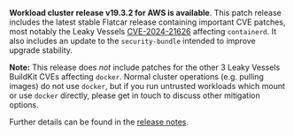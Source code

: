 **Workload cluster release v19.3.2 for AWS is available**. This patch release includes the latest stable Flatcar release containing important CVE patches, most notably the Leaky Vessels [CVE-2024-21626](https://nvd.nist.gov/vuln/detail/CVE-2024-21626) affecting `containerd`. It also includes an update to the `security-bundle` intended to improve upgrade stability. 

**Note:** This release does _not_ include patches for the other 3 Leaky Vessels BuildKit CVEs affecting `docker`. Normal cluster operations (e.g. pulling images) do not use `docker`, but if you run untrusted workloads which mount or use `docker` directly, please get in touch to discuss other mitigation options.

Further details can be found in the [release notes](https://docs.giantswarm.io/changes/workload-cluster-releases-aws/releases/aws-v19.3.2/).

